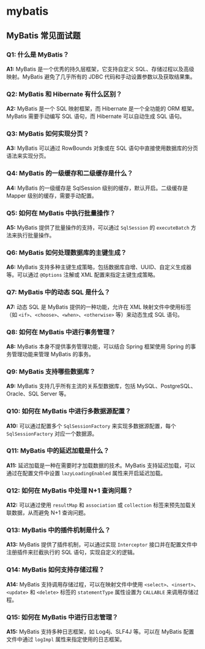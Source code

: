# mybatis

## MyBatis 常见面试题

<!-- notecardId: 1735115718182 -->

### Q1: 什么是 MyBatis？

**A1:** MyBatis 是一个优秀的持久层框架，它支持自定义 SQL、存储过程以及高级映射。MyBatis 避免了几乎所有的 JDBC 代码和手动设置参数以及获取结果集。

### Q2: MyBatis 和 Hibernate 有什么区别？

**A2:** MyBatis 是一个 SQL 映射框架，而 Hibernate 是一个全功能的 ORM 框架。MyBatis 需要手动编写 SQL 语句，而 Hibernate 可以自动生成 SQL 语句。

### Q3: MyBatis 如何实现分页？

**A3:** MyBatis 可以通过 RowBounds 对象或在 SQL 语句中直接使用数据库的分页语法来实现分页。

### Q4: MyBatis 的一级缓存和二级缓存是什么？

**A4:** MyBatis 的一级缓存是 SqlSession 级别的缓存，默认开启。二级缓存是 Mapper 级别的缓存，需要手动配置。

### Q5: 如何在 MyBatis 中执行批量操作？

**A5:** MyBatis 提供了批量操作的支持，可以通过 `SqlSession` 的 `executeBatch` 方法来执行批量操作。

### Q6: MyBatis 如何处理数据库的主键生成？

**A6:** MyBatis 支持多种主键生成策略，包括数据库自增、UUID、自定义生成器等。可以通过 `@Options` 注解或 XML 配置来指定主键生成策略。

### Q7: MyBatis 中的动态 SQL 是什么？

**A7:** 动态 SQL 是 MyBatis 提供的一种功能，允许在 XML 映射文件中使用标签（如 `<if>`、`<choose>`、`<when>`、`<otherwise>` 等）来动态生成 SQL 语句。

### Q8: 如何在 MyBatis 中进行事务管理？

**A8:** MyBatis 本身不提供事务管理功能，可以结合 Spring 框架使用 Spring 的事务管理功能来管理 MyBatis 的事务。

### Q9: MyBatis 支持哪些数据库？

**A9:** MyBatis 支持几乎所有主流的关系型数据库，包括 MySQL、PostgreSQL、Oracle、SQL Server 等。

### Q10: 如何在 MyBatis 中进行多数据源配置？

**A10:** 可以通过配置多个 `SqlSessionFactory` 来实现多数据源配置，每个 `SqlSessionFactory` 对应一个数据源。

### Q11: MyBatis 中的延迟加载是什么？

**A11:** 延迟加载是一种在需要时才加载数据的技术。MyBatis 支持延迟加载，可以通过在配置文件中设置 `lazyLoadingEnabled` 属性来开启延迟加载。

### Q12: 如何在 MyBatis 中处理 N+1 查询问题？

**A12:** 可以通过使用 `resultMap` 和 `association` 或 `collection` 标签来预先加载关联数据，从而避免 N+1 查询问题。

### Q13: MyBatis 中的插件机制是什么？

**A13:** MyBatis 提供了插件机制，可以通过实现 `Interceptor` 接口并在配置文件中注册插件来拦截执行的 SQL 语句，实现自定义的逻辑。

### Q14: MyBatis 如何支持存储过程？

**A14:** MyBatis 支持调用存储过程，可以在映射文件中使用 `<select>`、`<insert>`、`<update>` 和 `<delete>` 标签的 `statementType` 属性设置为 `CALLABLE` 来调用存储过程。

### Q15: 如何在 MyBatis 中进行日志管理？

**A15:** MyBatis 支持多种日志框架，如 Log4j、SLF4J 等。可以在 MyBatis 配置文件中通过 `logImpl` 属性来指定使用的日志框架。
